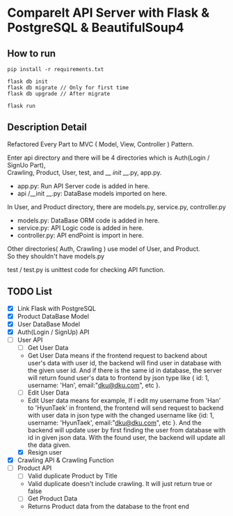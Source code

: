 # Comparelt API Server with Flask & PostgreSQL & BeautifulSoup4

## How to run
    pip install -r requirements.txt
    
    flask db init    
    flask db migrate // Only for first time
    flask db upgrade // After migrate 
    
    flask run

## Description Detail
Refactored Every Part to MVC ( Model, View, Controller ) Pattern.  

Enter api directory and there will be 4 directories which is Auth(Login / SignUo Part),   
Crawling, Product, User, test, and __ _init_ __.py, app.py. 

- app.py: Run API Server code is added in here.
- api /__init __.py: DataBase models imported on here.
  
In User, and Product directory, there are models.py, service.py, controller.py  
- models.py: DataBase ORM code is added in here.
- service.py: API Logic code is added in here.
- controller.py: API endPoint is import in here.

Other directories( Auth, Crawling ) use model of User, and Product.  
So they shouldn't have models.py

test / test.py is unittest code for checking API function.



## TODO List

- [X] Link Flask with PostgreSQL
- [x] Product DataBase Model
- [x] User DataBase Model
- [x] Auth(Login / SignUp) API
- [ ] User API
  - [ ] Get User Data
  - Get User Data means if the frontend request to backend about user's data with user id, the          backend will find user in database with the given user id. And if there is the same id in            database, the server will return found user's data to frontend by json type like { id: 1,             username: 'Han', email:"dku@dku.com", etc }.
  - [ ] Edit User Data
  - Edit User data means for example, If i edit my username from 'Han' to 'HyunTaek' in frontend, the     frontend will send request to backend with user data in json type with the changed username           like {id: 1, username: 'HyunTaek', email:"dku@dku.com", etc }. And the backend will update           user by first finding the user from database with id in given json data. With the found user,         the backend will update all the data given.
  - [x] Resign user
- [x] Crawling API & Crawling Function
- [ ] Product API
    - [ ] Valid duplicate Product by Title
    - Valid duplicate doesn't include crawling. It will just return true or false
    - [ ] Get Product Data
    - Returns Product data from the database to the front end
   

